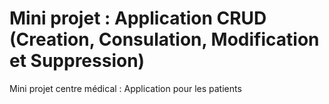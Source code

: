 # Mini projet : Application CRUD (Creation, Consulation, Modification et Suppression) 
Mini projet centre médical : Application pour les patients
